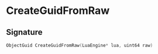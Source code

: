 # CreateGuidFromRaw

## Signature

```cpp
ObjectGuid CreateGuidFromRaw(LuaEngine* lua, uint64 raw)
```
